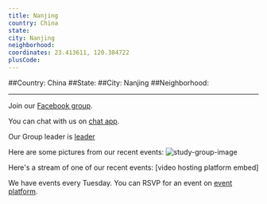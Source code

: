 ```yaml
---
title: Nanjing
country: China
state: 
city: Nanjing
neighborhood: 
coordinates: 23.413611, 120.384722
plusCode:
---
```


##Country: China
##State: 
##City: Nanjing
##Neighborhood: 
*****
Join our [Facebook group](https://www.facebook.com/groups/free.code.camp.nanjing).

You can chat with us on [chat app]().

Our Group leader is [leader]()

Here are some pictures from our recent events:
![study-group-image]()

Here's a stream of one of our recent events:
[video hosting platform embed]

We have events every Tuesday. You can RSVP for an event on [event platform]().
